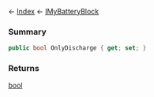 ← [Index](Api-Index) ← [IMyBatteryBlock](Sandbox.ModAPI.Ingame.IMyBatteryBlock)

### Summary

```csharp
public bool OnlyDischarge { get; set; }
```

### Returns

[bool](System.Boolean)

